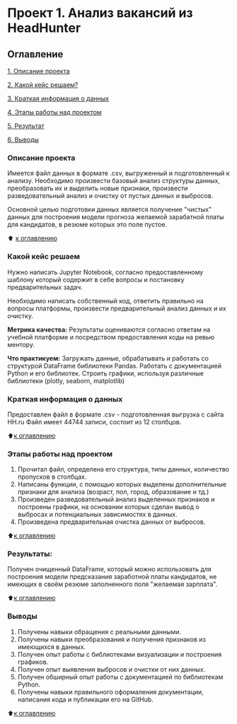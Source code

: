 # Проект 1. Анализ вакансий из HeadHunter

## Оглавление
[1. Описание проекта](https://github.com/VladYakov1ev/sf_data_science/blob/main/project_1/README.md#Описание-проекта)

[2. Какой кейс решаем?](https://github.com/VladYakov1ev/sf_data_science/blob/main/project_1/README.md#Какой-кейс-решаем)

[3. Краткая информация о данных](https://github.com/VladYakov1ev/sf_data_science/blob/main/project_1/README.md#Краткая-информация-о-данных)

[4. Этапы работы над проектом](https://github.com/VladYakov1ev/sf_data_science/blob/main/project_1/README.md#Этапы-работы-над-проектом)

[5. Результат](https://github.com/VladYakov1ev/sf_data_science/blob/main/project_1/README.md#Результаты)

[6. Выводы](https://github.com/VladYakov1ev/sf_data_science/blob/main/project_1/README.md#Выводы)

### Описание проекта
Имеется файл данных в формате .csv, выгруженный и подготовленный к анализу. Необходимо произвести базовый анализ структуры данных, преобразовать их и выделить новые признаки, произвести разведовательный анализ и очистку от пустых данных и выбросов.

Основной целью подготовки данных является получение "чистых" данных для построения модели прогноза желаемой зарабатной платы для кандидатов, в резюме которых это поле пустое.

:arrow_up: [к оглавлению](https://github.com/VladYakov1ev/sf_data_science/blob/main/project_1/README.md#Оглавление)


### Какой кейс решаем
Нужно написать Jupyter Notebook, согласно предоставленному шаблону который содержит в себе вопросы и постановку предварительных задач.

Необходимо написать собственный код, ответить правильно на вопросы платформы, произвести предварительный анализ данных и их очистку.

**Метрика качества:**
Результаты оцениваются согласно ответам на учебной платформе и посредством предоставления коды на ревью ментору.

**Что практикуем:**
Загружать данные, обрабатывать и работать со структурой DataFrame библиотеки Pandas. Работать с документацией Python и его библиотек. Строить графики, используя различные библиотеки (plotly, seaborn, matplotlib)

### Краткая информация о данных
Предоставлен файл в формате .csv - подготовленная выгрузка с сайта HH.ru Файл имеет 44744 записи, состоит из 12 столбцов.

:arrow_up:[к оглавлению](https://github.com/VladYakov1ev/sf_data_science/blob/main/project_1/README.md#Оглавление)

### Этапы работы над проектом
1. Прочитал файл, определена его структура, типы данных, количество пропусков в столбцах.
2. Написаны функции, с помощью которых выделены дополнительные признаки для анализа (возраст, пол, город, образование и тд.)
3. Произведен разведовательный анализ выделенных признаков и построены графики, на основании которых сделан вывод о выбросах и потенциальных зависимостях в данных.
4. Произведена предварительная очистка данных от выбросов.

:arrow_up:[к оглавлению](https://github.com/VladYakov1ev/sf_data_science/blob/main/project_1/README.md#Оглавление)

### Результаты:
Получен очищенный DataFrame, который можно использовать для построения модели предсказания заработной платы кандидатов, не имеющих в своём резюме заполненного поля "желаемая зарплата".

:arrow_up:[к оглавлению](https://github.com/VladYakov1ev/sf_data_science/blob/main/project_1/README.md#Оглавление)

### Выводы
1. Получены навыки обращения с реальными данными.
2. Получены навыки преобразования и получения признаков из имеющихся в данных.
3. Получен опыт работы с библиотеками визуализации и построения графиков.
4. Получен опыт выявления выбросов и очистки от них данных.
5. Получен обширный опыт работы с документацией по библиотекам Python.
6. Получены навыки правильного оформаления документации, написания кода и публикации его на GitHub.

:arrow_up:[к оглавлению](https://github.com/VladYakov1ev/sf_data_science/blob/main/project_1/README.md#Оглавление)